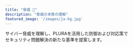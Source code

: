 ```yaml
---
title: "脅威 🦠"  
description: "脅威の本質の理解"  
featured_image: '/images/ja-bg.jpg'  
---
```


サイバー脅威を理解し、PLURAを活用した防御および対応策で  
セキュリティ問題解決の新たな基準を提案します。  
